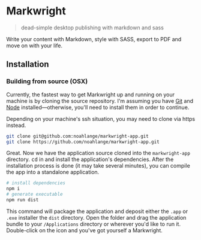 # Markwright

> dead-simple desktop publishing with markdown and sass

Write your content with Markdown, style with SASS, export to PDF and move on with your life.

## Installation

### Building from source (OSX)

Currently, the fastest way to get Markwright up and running on your machine is by cloning the source repository. I'm assuming you have [Git](https://git-scm.com) and [Node](https://nodejs.org/en/) installed—otherwise, you'll need to install them in order to continue.

Depending on your machine's ssh situation, you may need to clone via https instead.

```bash
git clone git@github.com:noahlange/markwright-app.git
git clone https://github.com/noahlange/markwright-app.git
```

Great. Now we have the application source cloned into the `markwright-app` directory. <kbd>cd</kbd> in and install the application's dependencies. After the installation process is done (it may take several minutes), you can compile the app into a standalone application.

```bash
# install dependencies
npm i
# generate executable
npm run dist
```

This command will package the application and deposit either the `.app` or `.exe` installer the `dist` directory. Open the folder and drag the application bundle to your `/Applications` directory or wherever you'd like to run it. Double-click on the icon and you've got yourself a Markwright.
